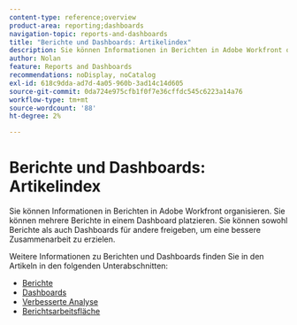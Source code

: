 ```yaml
---
content-type: reference;overview
product-area: reporting;dashboards
navigation-topic: reports-and-dashboards
title: "Berichte und Dashboards: Artikelindex"
description: Sie können Informationen in Berichten in Adobe Workfront organisieren. Sie können mehrere Berichte in einem Dashboard platzieren. Sie können sowohl Berichte als auch Dashboards für andere freigeben, um eine bessere Zusammenarbeit zu erzielen.
author: Nolan
feature: Reports and Dashboards
recommendations: noDisplay, noCatalog
exl-id: 618c9dda-ad7d-4a05-960b-3ad14c14d605
source-git-commit: 0da724e975cfb1f0f7e36cffdc545c6223a14a76
workflow-type: tm+mt
source-wordcount: '88'
ht-degree: 2%

---
```



# Berichte und Dashboards: Artikelindex

<!--Audited: 01/2024-->

Sie können Informationen in Berichten in Adobe Workfront organisieren. Sie können mehrere Berichte in einem Dashboard platzieren. Sie können sowohl Berichte als auch Dashboards für andere freigeben, um eine bessere Zusammenarbeit zu erzielen.

Weitere Informationen zu Berichten und Dashboards finden Sie in den Artikeln in den folgenden Unterabschnitten:

* [Berichte](../reports-and-dashboards/reports/reports-overview.md)
* [Dashboards](../reports-and-dashboards/dashboards/dashboards-overview.md)
* [Verbesserte Analyse](../enhanced-analytics/enhanced-analytics.md)
* [Berichtsarbeitsfläche](../reports-and-dashboards/reporting-canvas/reporting-canvas.md)
